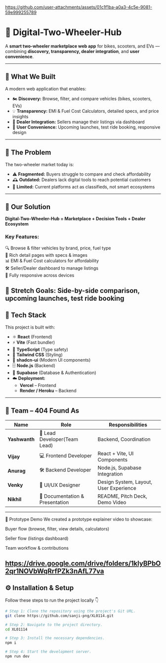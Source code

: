 https://github.com/user-attachments/assets/01c1f1ba-a0a3-4c5e-9081-59e999255789
# 🚴 Digital-Two-Wheeler-Hub

A **smart two-wheeler marketplace web app** for bikes, scooters, and EVs — combining **discovery, transparency, dealer integration**, and **user convenience**.

---

## 🔹 What We Built

A modern web application that enables:
- 🏍 **Discovery:** Browse, filter, and compare vehicles (bikes, scooters, EVs)  
- 💡 **Transparency:** EMI & Fuel Cost Calculators, detailed specs, and price insights  
- 🧩 **Dealer Integration:** Sellers manage their listings via dashboard  
- 📱 **User Convenience:** Upcoming launches, test ride booking, responsive design  

---

## 🔹 The Problem

The two-wheeler market today is:
- ⚠️ **Fragmented:** Buyers struggle to compare and check affordability  
- 🕰 **Outdated:** Dealers lack digital tools to reach potential customers  
- 🚫 **Limited:** Current platforms act as classifieds, not smart ecosystems  
---
## 🔹 Our Solution

**Digital-Two-Wheeler-Hub = Marketplace + Decision Tools + Dealer Ecosystem**

### Key Features:
🔍 Browse & filter vehicles by brand, price, fuel type  
📄 Rich detail pages with specs & images  
📊 EMI & Fuel Cost calculators for affordability  
🛠 Seller/Dealer dashboard to manage listings  
📱 Fully responsive across devices  

🚀 **Stretch Goals:** Side-by-side comparison, upcoming launches, test ride booking  
---
## 🧠 Tech Stack

This project is built with:

- ⚛️ **React** (Frontend)  
- ⚡ **Vite** (Fast bundler)  
- 🔷 **TypeScript** (Type safety)  
- 🎨 **Tailwind CSS** (Styling)  
- 🧱 **shadcn-ui** (Modern UI components)  
- 🗄 **Node.js** (Backend)  
- 🧰 **Supabase** (Database & Authentication)  
- ☁️ **Deployment:**  
  - **Vercel** – Frontend  
  - **Render / Heroku** – Backend  

---

## 👥 Team – 404 Found As

| Name      | Role                     | Responsibilities                   |
|------------|--------------------------|------------------------------------|
| **Yashwanth** | 🧠 Lead Developer(Team Lead)         | Backend, Coordination              |
| **Vijay**     | 💻 Frontend Developer     | React + Vite, UI Components        |
| **Anurag**    | 🛠 Backend Developer      | Node.js, Supabase Integration      |
| **Venky**     | 🎨 UI/UX Designer         | Design System, Layout, User Experience |
| **Nikhil**    | 📑 Documentation & Presentation | README, Pitch Deck, Demo Video     |

---
🎥 Prototype Demo
We created a prototype explainer video to showcase:

Buyer flow (browse, filter, view details, calculators)

Seller flow (listings dashboard)

Team workflow & contributions


https://drive.google.com/drive/folders/1klyBPbO2qr1NOVbWqRrfPZk3nAfL77va
---


## ⚙️ Installation & Setup

Follow these steps to run the project locally 👇

```sh
# Step 1: Clone the repository using the project's Git URL.
git clone https://github.com/sanji-png/XL0114.git

# Step 2: Navigate to the project directory.
cd XL01114

# Step 3: Install the necessary dependencies.
npm i

# Step 4: Start the development server.
npm run dev



